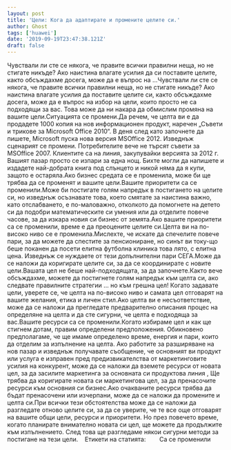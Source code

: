 ```yaml
---
layout: post
title: 'Цели: Кога да адаптирате и промените целите си.'
author: Ghost
tags: ['huawei']
date: '2019-09-19T23:47:38.121Z'
draft: false
---
```


Чувствали ли сте се някога, че правите всички правилни неща, но не стигате никъде? Ако наистина влагате усилия да си поставите целите, както обсъждахме досега, може да е въпрос на ...Чувствали ли сте се някога, че правите всички правилни неща, но не стигате никъде? Ако наистина влагате усилия да поставите целите си, както обсъждахме досега, може да е въпрос на избор на цели, които просто не са подходящи за вас. Това може да ни накара да обмислим промяна на вашите цели.Ситуацията се промени.Да речем, че целта ви е да продадете 1000 копия на нов информационен продукт, наречен „Съвети и трикове за Microsoft Office 2010“. В деня след като започнете да пишете, Microsoft пуска нова версия MSOffice 2012. Изведнъж сценарият се промени. Потребителите вече не търсят съвети за MSOffice 2007. Клиентите са на линия, закупувайки версията за 2012 г. Вашият пазар просто се изпари за една нощ. Бихте могли да напишете и издадете най-добрата книга под слънцето и никой няма да я купи, защото е остаряла.Ако бизнес средата се е променила, може би ще трябва да се променят и вашите цели.Вашите приоритети са се променили.Може би постигате голям напредък в постигането на целите си, но изведнъж осъзнавате това, което смятате за наистина важно, като отслабването, е по-маловажно, отколкото да помогнете на детето си да подобри математическите си умения или да отделите повече часове, за да изкара новия си бизнес от земята.Ако вашите приоритети са се променили, време е да преоцените целите си.Целта ви на по-високо ниво се е променила.Мислехте, че искате да спечелите повече пари, за да можете да спестите за пенсиониране, но синът ви току-що беше поканен да посети елитна футболна клиника това лято, с елитна цена. Изведнъж се нуждаете от тези допълнителни пари СЕГА.Може да се наложи да коригирате целите си, за да се координирате с новите цели.Вашата цел не беше най-подходящата, за да започнете.Както вече обсъждахме, можете да постигнете голям напредък към целта си, ако следвате правилните стратегии ... но към грешна цел! Когато задавате цели, уверете се, че целта на по-високо ниво и самата цел отговарят на вашите желания, етика и личен стил.Ако целта ви е несъответствие, може да се наложи да прегледате предварително описания процес на определяне на целта и да сте сигурни, че целта е подходяща за вас.Вашите ресурси са се променили.Когато избираме цел и как ще стигнем дотам, правим определени предположения. Обикновено предполагаме, че ще имаме определено време, енергия и пари, които да отделим за изпълнение на целта. Ако работите за разширяване на нов пазар и изведнъж получавате съобщение, че основният ви продукт или услуга е изправен пред предизвикателства от маркетинговите усилия на конкурент, може да се наложи да вземете ресурси от новата цел, за да засилите маркетинга за основната си продуктова линия , Ще трябва да коригирате новата си маркетингова цел, за да пренасочите ресурси към основния си бизнес.Ако очакваните ресурси трябва да бъдат пренасочени или изчерпани, може да се наложи да промените и целта си.При всички тези обстоятелства може да се наложи да разгледате отново целите си, за да се уверите, че те все още отговарят на вашите общи цели, ресурси и приоритети. Но през повечето време, когато планирате внимателно новата си цел, ще можете да продължите към изпълнението. След това ще разгледаме някои сигурни методи за постигане на тези цели.    Етикети на статията:        Са се променили
